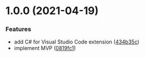 # 1.0.0 (2021-04-19)


### Features

* add C# for Visual Studio Code extension ([434b35c](https://github.com/bbaia/nx-dotnet-core/commit/434b35c9ed88c9852e3cc547a3f9d387a384ef92))
* implement MVP ([0819fc1](https://github.com/bbaia/nx-dotnet-core/commit/0819fc1aba7baec67fc5a1b3371af0a889c2a1ad))
